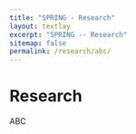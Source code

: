 ```yaml
---
title: "SPRING - Research"
layout: textlay
excerpt: "SPRING -- Research"
sitemap: false
permalink: /research/abc/
---
```


# Research

ABC
